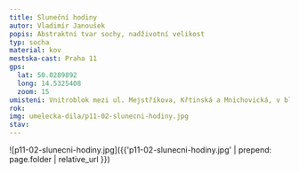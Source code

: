 ```yaml
---
title: Sluneční hodiny
autor: Vladimír Janoušek
popis: Abstraktní tvar sochy, nadživotní velikost
typ: socha
material: kov
mestska-cast: Praha 11
gps:
  lat: 50.0289892
  long: 14.5325408
  zoom: 15
umisteni: Vnitroblok mezi ul. Mejstříkova, Křtinská a Mnichovická, v blízkosti ÚMČ Praha 11 (Ocelíkova 672) a ZUŠ Jižní Město (Křtinská 673)
rok:
img: umelecka-dila/p11-02-slunecni-hodiny.jpg
stav:
---
```


![p11-02-slunecni-hodiny.jpg]({{'p11-02-slunecni-hodiny.jpg' | prepend: page.folder | relative_url }})<br/>
